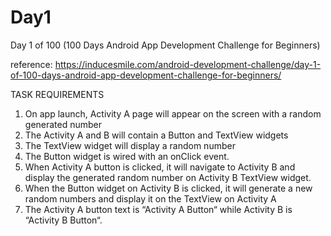 # Day1
Day 1 of 100 (100 Days Android App Development Challenge for Beginners)

reference: https://inducesmile.com/android-development-challenge/day-1-of-100-days-android-app-development-challenge-for-beginners/

TASK REQUIREMENTS

1. On app launch, Activity A page will appear on the screen with a random generated number
2. The Activity A and B will contain a Button and TextView widgets
3. The TextView widget will display a random number
4. The Button widget is wired with an onClick event.
5. When Activity A button is clicked, it will navigate to Activity B and display the generated random number on Activity B TextView widget.
6. When the Button widget on Activity B is clicked, it will generate a new random numbers and display it on the TextView on Activity A
7. The Activity A button text is “Activity A Button“ while Activity B is “Activity B Button“.

